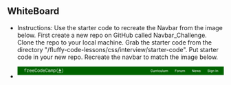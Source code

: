 ## WhiteBoard
- Instructions: Use the starter code to recreate the Navbar from the image below. First create a new repo on GitHub called Navbar_Challenge. Clone the repo to your local machine. Grab the starter code from the directory "/fluffy-code-lessons/css/interview/starter-code". Put starter code in your new repo. Recreate the navbar to match the image below. 

- ![Completed Navbar](./completed-navbar.png)